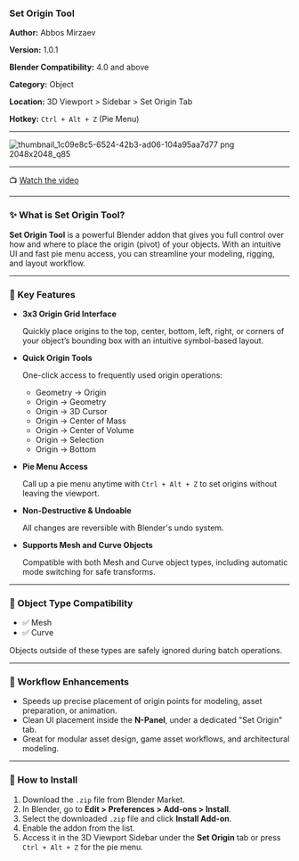 ### Set Origin Tool

**Author:** Abbos Mirzaev

**Version:** 1.0.1

**Blender Compatibility:** 4.0 and above

**Category:** Object

**Location:** 3D Viewport > Sidebar > Set Origin Tab

**Hotkey:** `Ctrl + Alt + Z` (Pie Menu)

---

![thumbnail_1c09e8c5-6524-42b3-ad06-104a95aa7d77 png 2048x2048_q85](https://github.com/user-attachments/assets/3f8305bf-f101-42fd-a21b-c31c84abf25b)

---
📺 [Watch the video](https://youtu.be/cF7htjUtivM?si=lWlHji5hDJAmRJUl)



---

### ✨ What is Set Origin Tool?

**Set Origin Tool** is a powerful Blender addon that gives you full control over how and where to place the origin (pivot) of your objects. With an intuitive UI and fast pie menu access, you can streamline your modeling, rigging, and layout workflow.

---

### 🔧 Key Features

- **3x3 Origin Grid Interface**
    
    Quickly place origins to the top, center, bottom, left, right, or corners of your object’s bounding box with an intuitive symbol-based layout.
    
- **Quick Origin Tools**
    
    One-click access to frequently used origin operations:
    
    - Geometry → Origin
    - Origin → Geometry
    - Origin → 3D Cursor
    - Origin → Center of Mass
    - Origin → Center of Volume
    - Origin → Selection
    - Origin → Bottom
- **Pie Menu Access**
    
    Call up a pie menu anytime with `Ctrl + Alt + Z` to set origins without leaving the viewport.
    
- **Non-Destructive & Undoable**
    
    All changes are reversible with Blender's undo system.
    
- **Supports Mesh and Curve Objects**
    
    Compatible with both Mesh and Curve object types, including automatic mode switching for safe transforms.
    

---

### 🧱 Object Type Compatibility

- ✅ Mesh
- ✅ Curve

Objects outside of these types are safely ignored during batch operations.

---

### 🚀 Workflow Enhancements

- Speeds up precise placement of origin points for modeling, asset preparation, or animation.
- Clean UI placement inside the **N-Panel**, under a dedicated "Set Origin" tab.
- Great for modular asset design, game asset workflows, and architectural modeling.

---

### 🧪 How to Install

1. Download the `.zip` file from Blender Market.
2. In Blender, go to **Edit > Preferences > Add-ons > Install**.
3. Select the downloaded `.zip` file and click **Install Add-on**.
4. Enable the addon from the list.
5. Access it in the 3D Viewport Sidebar under the **Set Origin** tab or press `Ctrl + Alt + Z` for the pie menu.
